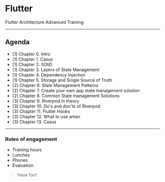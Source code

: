 # Flutter 
Flutter Architecture Advanced Training

---
## Agenda
- [1] Chapter 0. Intro
- [1] Chapter 1. Casus
- [1] Chapter 2. SOliD
- [1] Chapter 3. Layers of State Management
- [1] Chapter 4. Dependency Injection
- [1] Chapter 5. Storage and Single Source of Truth
- [2] Chapter 6. State Management Patterns
- [2] Chapter 7. Create your own app state management solution
- [2] Chapter 8. Common State management Solutions
- [3] Chapter 9. Riverpod in theory
- [3] Chapter 10. Do's and don'ts of Riverpod
- [3] Chapter 11. Flutter Hooks
- [3] Chapter 12. What to use when
- [3] Chapter 13. Casus

---
### Rules of engagement
- Training hours
- Lunches 
- Phones
- Evaluation
 
> Have fun!